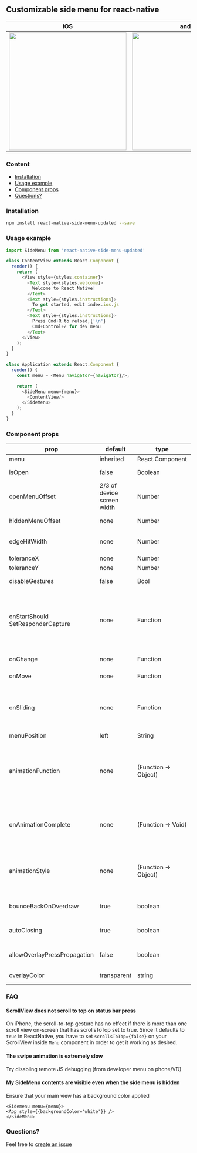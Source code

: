 ## Customizable side menu for react-native

| iOS | android |
| --- | --- |
| <img src="https://user-images.githubusercontent.com/6936373/71641602-eb969700-2ce1-11ea-9698-c251ccd19b65.png" width="320" />  | <img src="https://user-images.githubusercontent.com/6936373/71641601-eb969700-2ce1-11ea-82e3-c09a63145989.png" width="320" />  |


### Content
- [Installation](#installation)
- [Usage example](#usage-example)
- [Component props](#component-props)
- [Questions?](#questions)

### Installation
```bash
npm install react-native-side-menu-updated --save
```

### Usage example
```javascript
import SideMenu from 'react-native-side-menu-updated'

class ContentView extends React.Component {
  render() {
    return (
      <View style={styles.container}>
        <Text style={styles.welcome}>
          Welcome to React Native!
        </Text>
        <Text style={styles.instructions}>
          To get started, edit index.ios.js
        </Text>
        <Text style={styles.instructions}>
          Press Cmd+R to reload,{'\n'}
          Cmd+Control+Z for dev menu
        </Text>
      </View>
    );
  }
}

class Application extends React.Component {
  render() {
    const menu = <Menu navigator={navigator}/>;

    return (
      <SideMenu menu={menu}>
        <ContentView/>
      </SideMenu>
    );
  }
}
```

### Component props

| prop | default | type | description |
| ---- | ---- | ----| ---- |
| menu | inherited | React.Component | Menu component |
| isOpen |false | Boolean | Props driven control over menu open state |
| openMenuOffset | 2/3 of device screen width | Number | Content view left margin if menu is opened |
| hiddenMenuOffset | none | Number | Content view left margin if menu is hidden |
| edgeHitWidth | none | Number | Edge distance on content view to open side menu, defaults to 60 |
| toleranceX | none | Number | X axis tolerance |
| toleranceY | none | Number | Y axis tolerance |
| disableGestures | false | Bool | Disable whether the menu can be opened with gestures or not |
| onStartShould <br /> SetResponderCapture | none | Function | Function that accepts event as an argument and specify if side-menu should react on the touch or not. Check https://facebook.github.io/react-native/docs/gesture-responder-system.html for more details |
| onChange | none | Function | Callback on menu open/close. Is passed isOpen as an argument |
| onMove | none | Function | Callback on menu move. Is passed left as an argument |
| onSliding | none | Function | Callback when menu is sliding. It returns a decimal from 0 to 1 which represents the percentage of menu offset between hiddenMenuOffset and openMenuOffset.|
| menuPosition | left | String | either 'left' or 'right' |
| animationFunction | none | (Function -> Object) | Function that accept 2 arguments (prop, value) and return an object: <br /> - `prop` you should use at the place you specify parameter to animate <br /> - `value` you should use to specify the final value of prop |
| onAnimationComplete | none | (Function -> Void) | Function that accept 1 optional argument (event): <br /> - `event` you should this to capture the animation event after the animation has successfully completed |
| animationStyle | none | (Function -> Object) | Function that accept 1 argument (value) and return an object: <br /> - `value` you should use at the place you need current value of animated parameter (left offset of content view) |
| bounceBackOnOverdraw | true | boolean | when true, content view will bounce back to openMenuOffset when dragged further |
| autoClosing | true | boolean | When true, menu close automatically as soon as an event occurs |
| allowOverlayPressPropagation | false | boolean | When true, press events on the overlay can be propagated to the buttons inside your page |
| overlayColor | transparent | string | Page overlay color when sidebar open |

### FAQ

#### ScrollView does not scroll to top on status bar press

On iPhone, the scroll-to-top gesture has no effect if there is more than one scroll view on-screen that has scrollsToTop set to true. Since it defaults to `true` in ReactNative, you have to set `scrollsToTop={false}` on your ScrollView inside `Menu` component in order to get it working as desired.

#### The swipe animation is extremely slow

Try disabling remote JS debugging (from developer menu on phone/VD)

#### My SideMenu contents are visible even when the side menu is hidden

Ensure that your main view has a background color applied

```
<Sidemenu menu={menu}>
<App style={{backgroundColor='white'}} />
</SideMenu>
```
### Questions?
Feel free to [create an issue](https://github.com/alessiocancian/react-native-side-menu/issues/new)
